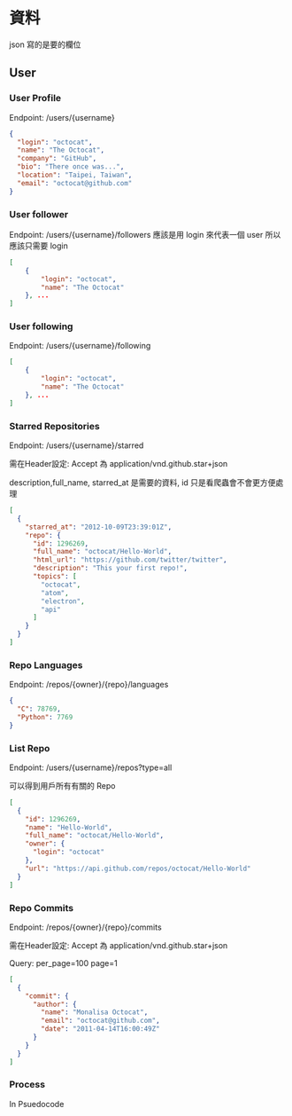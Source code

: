 # 資料

json 寫的是要的欄位

## User

### User Profile
Endpoint: /users/{username}

```json
{
  "login": "octocat",
  "name": "The Octocat",
  "company": "GitHub",
  "bio": "There once was...",
  "location": "Taipei, Taiwan",
  "email": "octocat@github.com"
}
```

### User follower
Endpoint: /users/{username}/followers
應該是用 login 來代表一個 user 所以應該只需要 login
```json
[
    {
        "login": "octocat",
        "name": "The Octocat"
    }, ...
]
```

### User following
Endpoint: /users/{username}/following
```json
[
    {
        "login": "octocat",
        "name": "The Octocat"
    }, ...
]
```

### Starred Repositories
Endpoint: /users/{username}/starred

需在Header設定: Accept 為 application/vnd.github.star+json

description,full_name, starred_at 是需要的資料, id 只是看爬蟲會不會更方便處理
```json
[
  {
    "starred_at": "2012-10-09T23:39:01Z",
    "repo": {
      "id": 1296269,
      "full_name": "octocat/Hello-World",
      "html_url": "https://github.com/twitter/twitter",
      "description": "This your first repo!",
      "topics": [
        "octocat",
        "atom",
        "electron",
        "api"
      ]
    }
  }
]
```

### Repo Languages
Endpoint: /repos/{owner}/{repo}/languages
```json
{
  "C": 78769,
  "Python": 7769
}
```

### List Repo
Endpoint: /users/{username}/repos?type=all

可以得到用戶所有有關的 Repo

```json
[
  {
    "id": 1296269,
    "name": "Hello-World",
    "full_name": "octocat/Hello-World",
    "owner": {
      "login": "octocat"
    },
    "url": "https://api.github.com/repos/octocat/Hello-World"
  }
]
```

### Repo Commits
Endpoint: /repos/{owner}/{repo}/commits

需在Header設定: Accept 為 application/vnd.github.star+json

Query: per_page=100 page=1
```json
[
  {
    "commit": {
      "author": {
        "name": "Monalisa Octocat",
        "email": "octocat@github.com",
        "date": "2011-04-14T16:00:49Z"
      }
    }
  }
]
```

### Process
In Psuedocode

